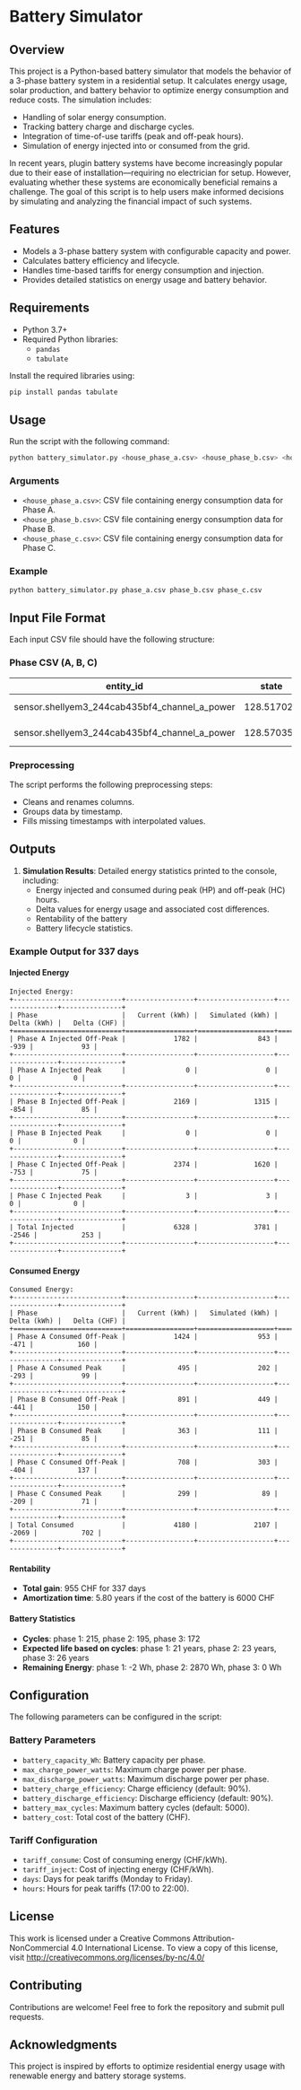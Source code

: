 # Battery Simulator

## Overview
This project is a Python-based battery simulator that models the behavior of a 3-phase battery system in a residential setup. It calculates energy usage, solar production, and battery behavior to optimize energy consumption and reduce costs. The simulation includes:

- Handling of solar energy consumption.
- Tracking battery charge and discharge cycles.
- Integration of time-of-use tariffs (peak and off-peak hours).
- Simulation of energy injected into or consumed from the grid.

In recent years, plugin battery systems have become increasingly popular due to their ease of installation—requiring no electrician for setup. However, evaluating whether these systems are economically beneficial remains a challenge. The goal of this script is to help users make informed decisions by simulating and analyzing the financial impact of such systems.

## Features
- Models a 3-phase battery system with configurable capacity and power.
- Calculates battery efficiency and lifecycle.
- Handles time-based tariffs for energy consumption and injection.
- Provides detailed statistics on energy usage and battery behavior.

## Requirements
- Python 3.7+
- Required Python libraries:
  - `pandas`
  - `tabulate`

Install the required libraries using:
```bash
pip install pandas tabulate
```

## Usage
Run the script with the following command:
```bash
python battery_simulator.py <house_phase_a.csv> <house_phase_b.csv> <house_phase_c.csv>
```

### Arguments
- `<house_phase_a.csv>`: CSV file containing energy consumption data for Phase A.
- `<house_phase_b.csv>`: CSV file containing energy consumption data for Phase B.
- `<house_phase_c.csv>`: CSV file containing energy consumption data for Phase C.

### Example
```bash
python battery_simulator.py phase_a.csv phase_b.csv phase_c.csv

```

## Input File Format
Each input CSV file should have the following structure:

### Phase CSV (A, B, C)
| entity_id                                    | state       | last_changed           |
|---------------------------------------------|-------------|------------------------|
| sensor.shellyem3_244cab435bf4_channel_a_power | 128.517028  | 2024-12-31T23:00:00Z |
| sensor.shellyem3_244cab435bf4_channel_a_power | 128.570356  | 2025-01-01T00:00:00Z |

### Preprocessing
The script performs the following preprocessing steps:
- Cleans and renames columns.
- Groups data by timestamp.
- Fills missing timestamps with interpolated values.

## Outputs
1. **Simulation Results**: Detailed energy statistics printed to the console, including:
   - Energy injected and consumed during peak (HP) and off-peak (HC) hours.
   - Delta values for energy usage and associated cost differences.
   - Rentability of the battery
   - Battery lifecycle statistics.

### Example Output for 337 days
#### Injected Energy
```plaintext
Injected Energy:
+---------------------------+-----------------+-------------------+---------------+---------------+
| Phase                     |   Current (kWh) |   Simulated (kWh) |   Delta (kWh) |   Delta (CHF) |
+===========================+=================+===================+===============+===============+
| Phase A Injected Off-Peak |            1782 |               843 |          -939 |            93 |
+---------------------------+-----------------+-------------------+---------------+---------------+
| Phase A Injected Peak     |               0 |                 0 |             0 |             0 |
+---------------------------+-----------------+-------------------+---------------+---------------+
| Phase B Injected Off-Peak |            2169 |              1315 |          -854 |            85 |
+---------------------------+-----------------+-------------------+---------------+---------------+
| Phase B Injected Peak     |               0 |                 0 |             0 |             0 |
+---------------------------+-----------------+-------------------+---------------+---------------+
| Phase C Injected Off-Peak |            2374 |              1620 |          -753 |            75 |
+---------------------------+-----------------+-------------------+---------------+---------------+
| Phase C Injected Peak     |               3 |                 3 |             0 |             0 |
+---------------------------+-----------------+-------------------+---------------+---------------+
| Total Injected            |            6328 |              3781 |         -2546 |           253 |
+---------------------------+-----------------+-------------------+---------------+---------------+
```

#### Consumed Energy
```plaintext
Consumed Energy:
+---------------------------+-----------------+-------------------+---------------+---------------+
| Phase                     |   Current (kWh) |   Simulated (kWh) |   Delta (kWh) |   Delta (CHF) |
+===========================+=================+===================+===============+===============+
| Phase A Consumed Off-Peak |            1424 |               953 |          -471 |           160 |
+---------------------------+-----------------+-------------------+---------------+---------------+
| Phase A Consumed Peak     |             495 |               202 |          -293 |            99 |
+---------------------------+-----------------+-------------------+---------------+---------------+
| Phase B Consumed Off-Peak |             891 |               449 |          -441 |           150 |
+---------------------------+-----------------+-------------------+---------------+---------------+
| Phase B Consumed Peak     |             363 |               111 |          -251 |            85 |
+---------------------------+-----------------+-------------------+---------------+---------------+
| Phase C Consumed Off-Peak |             708 |               303 |          -404 |           137 |
+---------------------------+-----------------+-------------------+---------------+---------------+
| Phase C Consumed Peak     |             299 |                89 |          -209 |            71 |
+---------------------------+-----------------+-------------------+---------------+---------------+
| Total Consumed            |            4180 |              2107 |         -2069 |           702 |
+---------------------------+-----------------+-------------------+---------------+---------------+
```

#### Rentability
- **Total gain**: 955 CHF for 337 days
- **Amortization time**: 5.80 years if the cost of the battery is 6000 CHF

#### Battery Statistics
- **Cycles**: phase 1: 215, phase 2: 195, phase 3: 172
- **Expected life based on cycles**: phase 1: 21 years, phase 2: 23 years, phase 3: 26 years
- **Remaining Energy**: phase 1: -2 Wh, phase 2: 2870 Wh, phase 3: 0 Wh

## Configuration
The following parameters can be configured in the script:

### Battery Parameters
- `battery_capacity_Wh`: Battery capacity per phase.
- `max_charge_power_watts`: Maximum charge power per phase.
- `max_discharge_power_watts`: Maximum discharge power per phase.
- `battery_charge_efficiency`: Charge efficiency (default: 90%).
- `battery_discharge_efficiency`: Discharge efficiency (default: 90%).
- `battery_max_cycles`: Maximum battery cycles (default: 5000).
- `battery_cost`: Total cost of the battery (CHF).

### Tariff Configuration
- `tariff_consume`: Cost of consuming energy (CHF/kWh).
- `tariff_inject`: Cost of injecting energy (CHF/kWh).
- `days`: Days for peak tariffs (Monday to Friday).
- `hours`: Hours for peak tariffs (17:00 to 22:00).

## License
This work is licensed under a Creative Commons Attribution-NonCommercial 4.0 International License.
To view a copy of this license, visit http://creativecommons.org/licenses/by-nc/4.0/

## Contributing
Contributions are welcome! Feel free to fork the repository and submit pull requests.

## Acknowledgments
This project is inspired by efforts to optimize residential energy usage with renewable energy and battery storage systems.
